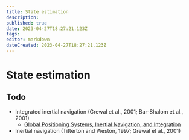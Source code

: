 ```yaml
---
title: State estimation
description: 
published: true
date: 2023-04-27T18:27:21.123Z
tags: 
editor: markdown
dateCreated: 2023-04-27T18:27:21.123Z
---
```


# State estimation

## Todo

* Integrated inertial navigation (Grewal et al., 2001; Bar-Shalom et al., 2001)
  * [Global Positioning Systems, Inertial Navigation, and Integration](https://books.google.nl/books?id=6P7UNphJ1z8C&printsec=frontcover&hl=nl&source=gbs_ge_summary_r&cad=0#v=onepage&q&f=false)
* Inertial navigation (Titterton and Weston, 1997; Grewal et al., 2001)
